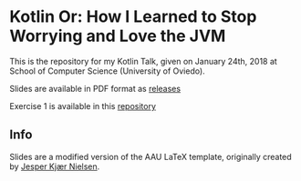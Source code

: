 # Kotlin Or: How I Learned to Stop Worrying and Love the JVM

This is the repository for my Kotlin Talk, given on January 24th, 2018 at School of Computer Science (University of Oviedo).

Slides are available in PDF format as [releases](https://github.com/PabloCasia/kotlin-talk/releases)

Exercise 1 is available in this [repository](https://github.com/PabloCasia/kotlin-talk-exercise1)

## Info
Slides are a modified version of the AAU LaTeX template, originally created by [Jesper Kjær Nielsen](http://sqrt-1.dk/latex/latex.php).
